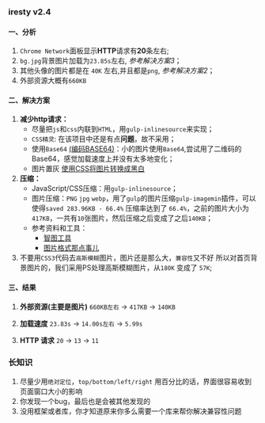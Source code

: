 ### iresty v2.4

#### 一、分析
1. `Chrome Network`面板显示**HTTP**请求有**20**条左右;
2. `bg.jpg`背景图片加载为`23.85s`左右, _参考解决方案3_；
3. 其他头像的图片都是在 `40K` 左右,并且都是`png`, _参考解决方案2_；
4. 外部资源大概有`660KB`

#### 二、解决方案
1. **减少http请求：**
	- 尽量把`js`和`css`内联到`HTML`，用`gulp-inlinesource`来实现；
	- `CSS精灵`: 在该项目中还是有点**问题**，故不采用；
	- 使用`Base64` [(编码BASE64)](http://tool.css-js.com/base64.html)：小的图片使用`Base64`,尝试用了二维码的Base64，感觉加载速度上并没有太多地变化；
	- 图片置灰 [使用CSS将图片转换成黑白](http://www.zhangxinxu.com/wordpress/2012/08/小tip-使用css将图片转换成黑白的/)
2. **压缩：**
	- JavaScript/CSS压缩：用`gulp-inlinesource`；
	- 图片压缩：`PNG` `jpg` `webp`，用了`gulp`的图片压缩`gulp-imagemin`插件，可以使得`saved 283.96KB - 66.4%`
	压缩率达到了 `66.4%`，之前的图片大小为`417KB`，一共有`10`张图片，然后压缩之后变成了之后`140KB`；
	- 参考资料和工具：
		* [智图工具](http://zhitu.isux.us/)
		* [图片格式那点事儿](http://ued.taobao.org/blog/2010/12/jpg_png/)
3. 不要用`CSS3`代码去`高斯模糊`图片，图片还是那么大，`兼容性`又不好
所以对首页背景图片的，我们采用PS处理高斯模糊图片，从`180K` 变成了 `57K`;

#### 三、结果
1. **外部资源(主要是图片)**
`660KB左右` &#8594; `417KB` &#8594; `140KB`

2. **加载速度**
`23.83s` &#8594; `14.00s左右` &#8594; `5.99s`

3. **HTTP 请求**
`20` &#8594; `13` &#8594; `11`

### 长知识
1. 尽量少用`绝对定位`，`top/bottom/left/right` 用百分比的话，界面很容易收到页面窗口大小的影响
2. 你发现一个bug，最后也是会被其他发现的
3. 没用框架或者库，你才知道原来你多么需要一个库来帮你解决兼容性问题